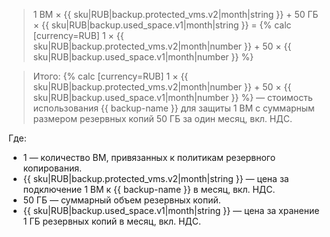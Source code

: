 > 1 ВМ × {{ sku|RUB|backup.protected_vms.v2|month|string }} + 50 ГБ × {{ sku|RUB|backup.used_space.v1|month|string }} = {% calc [currency=RUB] 1 × {{ sku|RUB|backup.protected_vms.v2|month|number }} + 50 × {{ sku|RUB|backup.used_space.v1|month|number }} %}

> Итого: {% calc [currency=RUB] 1 × {{ sku|RUB|backup.protected_vms.v2|month|number }} + 50 × {{ sku|RUB|backup.used_space.v1|month|number }} %} — стоимость использования {{ backup-name }} для защиты 1 ВМ с суммарным размером резервных копий 50 ГБ за один месяц, вкл. НДС.

Где:
* 1 — количество ВМ, привязанных к политикам резервного копирования.
* {{ sku|RUB|backup.protected_vms.v2|month|string }} — цена за подключение 1 ВМ к {{ backup-name }} в месяц, вкл. НДС.
* 50 ГБ — суммарный объем резервных копий.
* {{ sku|RUB|backup.used_space.v1|month|string }} — цена за хранение 1 ГБ резервных копий в месяц, вкл. НДС.